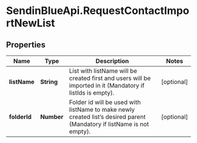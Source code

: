 # SendinBlueApi.RequestContactImportNewList

## Properties
Name | Type | Description | Notes
------------ | ------------- | ------------- | -------------
**listName** | **String** | List with listName will be created first and users will be imported in it (Mandatory if listIds is empty). | [optional] 
**folderId** | **Number** | Folder id will be used with listName to make newly created list’s desired parent (Mandatory if listName is not empty). | [optional] 



